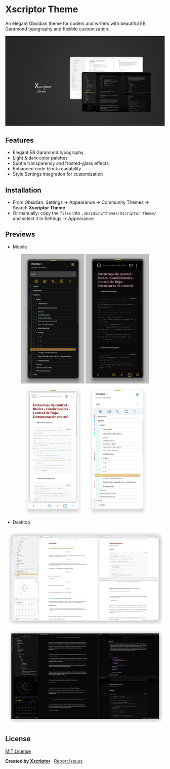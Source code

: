 # Xscriptor Theme

An elegant Obsidian theme for coders and writers with beautiful EB Garamond typography and flexible customization.

![Preview](./docs/preview/preview01.jpg)

## Features
- Elegant EB Garamond typography
- Light & dark color palettes
- Subtle transparency and frosted-glass effects
- Enhanced code block readability
- Style Settings integration for customization

## Installation
- From Obsidian: Settings → Appearance → Community Themes → Search **Xscriptor Theme**
- Or manually: copy the `files` into `.obsidian/themes/Xscriptor Theme/` and select it in Settings → Appearance

## Previews
- Mobile
<p align="center">
  <img src="./docs/preview/preview02.jpg" width="200" alt="Obsidian Xscriptor Mobile Theme Dark Mode"/>
  <img src="./docs/preview/preview03.jpg" width="200" alt="Obsidian Xscriptor Mobile Theme Dark Mode"/>
  <img src="./docs/preview/preview04.jpg" width="200" alt="Obsidian Xscriptor Mobile Theme Light Mode"/>
  <img src="./docs/preview/preview05.jpg" width="200" alt="Obsidian Xscriptor Mobile Theme Light Mode"/>
</p>

- Desktop
<p align="center">
  <img src="./docs/preview/preview06.png" width="700" alt="Obsidian Xscriptor Desktop Theme Dark Mode"/>
  <img src="./docs/preview/preview07.png" width="700" alt="Obsidian Xscriptor Desktop Theme Dark Mode"/>
</p>

## License
[MIT License](LICENSE.md)

**Created by [Xscriptor](https://xscriptor.com)** · [Report Issues](https://github.com/xscriptordev/obsidian/issues)
